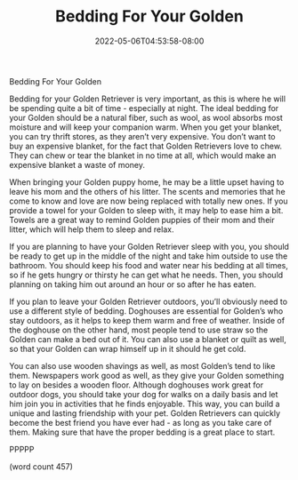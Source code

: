 ﻿---
title: "Bedding For Your Golden"
date: 2022-05-06T04:53:58-08:00
description: "Golden-Retriever Tips for Web Success"
featured_image: "/images/Golden-Retriever.jpg"
tags: ["Golden Retriever"]
---

Bedding For Your Golden

Bedding for your Golden Retriever is very important, as this is where he will be spending quite a bit of time - especially at night.  The ideal bedding for your Golden should be a natural fiber, such as wool, as wool absorbs most moisture and will keep your companion warm.  When you get your blanket, you can try thrift stores, as they aren’t very expensive.  You don’t want to buy an expensive blanket, for the fact that Golden Retrievers love to chew.  They can chew or tear the blanket in no time at all, which would make an expensive blanket a waste of money.

When bringing your Golden puppy home, he may be a little upset having to leave his mom and the others of his litter.  The scents and memories that he come to know and love are now being replaced with totally new ones.  If you provide a towel for your Golden to sleep with, it may help to ease him a bit.  Towels are a great way to remind Golden puppies of their mom and their litter, which will help them to sleep and relax.

If you are planning to have your Golden Retriever sleep with you, you should be ready to get up in the middle of the night and take him outside to use the bathroom.  You should keep his food and water near his bedding at all times, so if he gets hungry or thirsty he can get what he needs.  Then, you should planning on taking him out around an hour or so after he has eaten.

If you plan to leave your Golden Retriever outdoors, you’ll obviously need to use a different style of bedding.  Doghouses are essential for Golden’s who stay outdoors, as it helps to keep them warm and free of weather.  Inside of the doghouse on the other hand, most people tend to use straw so the Golden can make a bed out of it.  You can also use a blanket or quilt as well, so that your Golden can wrap himself up in it should he get cold.

You can also use wooden shavings as well, as most Golden’s tend to like them.  Newspapers work good as well, as they give your Golden something to lay on besides a wooden floor.  Although doghouses work great for outdoor dogs, you should take your dog for walks on a daily basis and let him join you in activities that he finds enjoyable.  This way, you can build a unique and lasting friendship with your pet.  Golden Retrievers can quickly become the best friend you have ever had - as long as you take care of them.  Making sure that have the proper bedding is a great place to start.

PPPPP

(word count 457)
